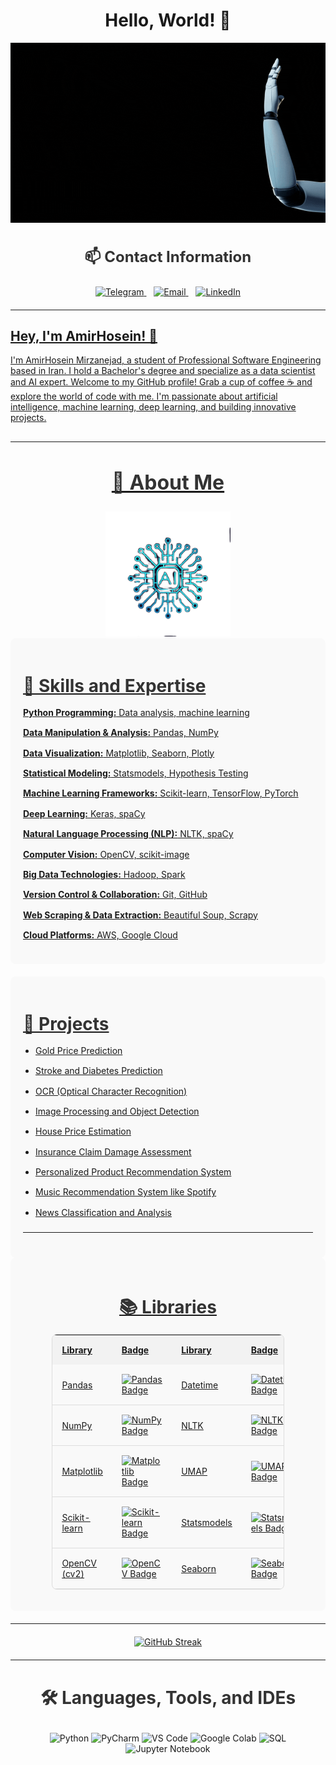 <div align="center">
  <h1 style="text-align: center;">Hello, World! 👋</h1>
</div>

![Coding GIF](https://github.com/AM-mirzanejad/AM-mirzanejad/blob/main/Robot%20Hand%20AI.gif)




<!-- Contact Information -->
<div align="center">
  <h3 style="font-size: 24px; color: #333;">📫 Contact Information</h3>
  <p align="center">
    <a href="https://t.me/AMmirzanejad">
      <img src="https://img.shields.io/badge/-Telegram-blue?style=for-the-badge&logo=telegram&logoColor=white" alt="Telegram">
    </a>&nbsp;&nbsp;
    <a href="mailto:AM.mirzanejad@gmail.com">
      <img src="https://img.shields.io/badge/-Email-red?style=for-the-badge" alt="Email">
    </a></a>&nbsp;&nbsp;
    <a href="https://www.linkedin.com/in/am-mirzanejad">
      <img src="https://img.shields.io/badge/-LinkedIn-blue?style=for-the-badge&logo=linkedin&logoColor=white" alt="LinkedIn">
    

  </p>
</div>


  <hr style="margin-top: 20px; margin-bottom: 20px;">
</div>

## Hey, I'm AmirHosein! 🌟

I'm AmirHosein Mirzanejad, a student of Professional Software Engineering based in Iran. I hold a Bachelor's degree and specialize as a data scientist and AI expert. Welcome to my GitHub profile! Grab a cup of coffee ☕ and explore the world of code with me. I'm passionate about artificial intelligence, machine learning, deep learning, and building innovative projects.

<hr style="margin-top: 30px; margin-bottom: 30px;">


<!-- About Me Section -->
<div align="center">
  <h2 style="font-size: 32px; color: #333;">👋 About Me</h2>
  <img src="https://github.com/AM-mirzanejad/AM-mirzanejad/blob/main/AI-logo.png" alt="AI Icon" width="200" height="200">
</div>
<!-- Skills and Expertise Section -->
<div style="background-color: #f9f9f9; padding: 20px; border-radius: 8px; margin-bottom: 20px;">
  <h3 style="font-size: 28px; color: #333; margin-bottom: 15px;">🌟 Skills and Expertise</h3>
  <ul style="list-style-type: none; padding-left: 0; line-height: 1.6;">
    <li style="margin-bottom: 10px;"><strong>Python Programming:</strong> Data analysis, machine learning</li>
    <li style="margin-bottom: 10px;"><strong>Data Manipulation & Analysis:</strong> Pandas, NumPy</li>
    <li style="margin-bottom: 10px;"><strong>Data Visualization:</strong> Matplotlib, Seaborn, Plotly</li>
    <li style="margin-bottom: 10px;"><strong>Statistical Modeling:</strong> Statsmodels, Hypothesis Testing</li>
    <li style="margin-bottom: 10px;"><strong>Machine Learning Frameworks:</strong> Scikit-learn, TensorFlow, PyTorch</li>
    <li style="margin-bottom: 10px;"><strong>Deep Learning:</strong> Keras, spaCy</li>
    <li style="margin-bottom: 10px;"><strong>Natural Language Processing (NLP):</strong> NLTK, spaCy</li>
    <li style="margin-bottom: 10px;"><strong>Computer Vision:</strong> OpenCV, scikit-image</li>
    <li style="margin-bottom: 10px;"><strong>Big Data Technologies:</strong> Hadoop, Spark</li>
    <li style="margin-bottom: 10px;"><strong>Version Control & Collaboration:</strong> Git, GitHub</li>
    <li style="margin-bottom: 10px;"><strong>Web Scraping & Data Extraction:</strong> Beautiful Soup, Scrapy</li>
    <li style="margin-bottom: 10px;"><strong>Cloud Platforms:</strong> AWS, Google Cloud</li>
  </ul>
</div>

<!-- Projects Section -->
<div style="background-color: #f9f9f9; padding: 20px; border-radius: 8px;">
  <h3 style="font-size: 28px; color: #333; margin-bottom: 15px;">🚀 Projects</h3>
  <ul style="list-style-type: disc; padding-left: 20px; line-height: 1.6;">
    <li style="margin-bottom: 10px;">Gold Price Prediction</li>
    <li style="margin-bottom: 10px;">Stroke and Diabetes Prediction</li>
    <li style="margin-bottom: 10px;">OCR (Optical Character Recognition)</li>
    <li style="margin-bottom: 10px;">Image Processing and Object Detection</li>
    <li style="margin-bottom: 10px;">House Price Estimation</li>
    <li style="margin-bottom: 10px;">Insurance Claim Damage Assessment</li>
    <li style="margin-bottom: 10px;">Personalized Product Recommendation System</li>
    <li style="margin-bottom: 10px;">Music Recommendation System like Spotify</li>
    <li style="margin-bottom: 10px;">News Classification and Analysis</li>
  </ul>
  <hr style="margin-top: 20px; margin-bottom: 20px;">
</div>




<!-- Libraries Section -->
<div align="center" style="background-color: #f9f9f9; padding: 20px; border-radius: 8px; margin-bottom: 20px;">
  <h3 style="font-size: 28px; color: #333; margin-bottom: 15px;">📚 Libraries</h3>
  <table style="width: 80%; border-collapse: collapse; border: 1px solid #ddd; border-radius: 8px;">
    <tr>
      <th style="padding: 15px; text-align: left; background-color: #f2f2f2;">Library</th>
      <th style="padding: 15px; text-align: left; background-color: #f2f2f2;">Badge</th>
      <th style="padding: 15px; text-align: left; background-color: #f2f2f2;">Library</th>
      <th style="padding: 15px; text-align: left; background-color: #f2f2f2;">Badge</th>
    </tr>
    <tr>
      <td style="padding: 15px; border-bottom: 1px solid #ddd;"><a href="https://pandas.pydata.org/">Pandas</a></td>
      <td style="padding: 15px; border-bottom: 1px solid #ddd;"><a href="https://pandas.pydata.org/"><img src="https://img.shields.io/badge/-Pandas-blue?style=for-the-badge&logo=pandas&logoColor=white" alt="Pandas Badge"></a></td>
      <td style="padding: 15px; border-bottom: 1px solid #ddd;"><a href="https://docs.python.org/3/library/datetime.html">Datetime</a></td>
      <td style="padding: 15px; border-bottom: 1px solid #ddd;"><a href="https://docs.python.org/3/library/datetime.html"><img src="https://img.shields.io/badge/-Datetime-yellow?style=for-the-badge" alt="Datetime Badge"></a></td>
    </tr>
    <tr>
      <td style="padding: 15px; border-bottom: 1px solid #ddd;"><a href="https://numpy.org/">NumPy</a></td>
      <td style="padding: 15px; border-bottom: 1px solid #ddd;"><a href="https://numpy.org/"><img src="https://img.shields.io/badge/-NumPy-orange?style=for-the-badge&logo=numpy&logoColor=white" alt="NumPy Badge"></a></td>
      <td style="padding: 15px; border-bottom: 1px solid #ddd;"><a href="https://www.nltk.org/">NLTK</a></td>
      <td style="padding: 15px; border-bottom: 1px solid #ddd;"><a href="https://www.nltk.org/"><img src="https://img.shields.io/badge/-NLTK-brightgreen?style=for-the-badge" alt="NLTK Badge"></a></td>
    </tr>
    <tr>
      <td style="padding: 15px; border-bottom: 1px solid #ddd;"><a href="https://matplotlib.org/">Matplotlib</a></td>
      <td style="padding: 15px; border-bottom: 1px solid #ddd;"><a href="https://matplotlib.org/"><img src="https://img.shields.io/badge/-Matplotlib-blue?style=for-the-badge&logo=matplotlib&logoColor=white" alt="Matplotlib Badge"></a></td>
      <td style="padding: 15px; border-bottom: 1px solid #ddd;"><a href="https://umap-learn.readthedocs.io/en/latest/">UMAP</a></td>
      <td style="padding: 15px; border-bottom: 1px solid #ddd;"><a href="https://umap-learn.readthedocs.io/en/latest/"><img src="https://img.shields.io/badge/-UMAP-yellowgreen?style=for-the-badge" alt="UMAP Badge"></a></td>
    </tr>
    <tr>
      <td style="padding: 15px; border-bottom: 1px solid #ddd;"><a href="https://scikit-learn.org/">Scikit-learn</a></td>
      <td style="padding: 15px; border-bottom: 1px solid #ddd;"><a href="https://scikit-learn.org/"><img src="https://img.shields.io/badge/-Scikit--learn-blue?style=for-the-badge&logo=scikit-learn&logoColor=white" alt="Scikit-learn Badge"></a></td>
      <td style="padding: 15px; border-bottom: 1px solid #ddd;"><a href="https://www.statsmodels.org/stable/index.html">Statsmodels</a></td>
      <td style="padding: 15px; border-bottom: 1px solid #ddd;"><a href="https://www.statsmodels.org/stable/index.html"><img src="https://img.shields.io/badge/-Statsmodels-blueviolet?style=for-the-badge" alt="Statsmodels Badge"></a></td>
    </tr>
    <tr>
      <td style="padding: 15px; border-bottom: 1px solid #ddd;"><a href="https://opencv.org/">OpenCV (cv2)</a></td>
      <td style="padding: 15px; border-bottom: 1px solid #ddd;"><a href="https://opencv.org/"><img src="https://img.shields.io/badge/-OpenCV-green?style=for-the-badge&logo=opencv&logoColor=white" alt="OpenCV Badge"></a></td>
      <td style="padding: 15px; border-bottom: 1px solid #ddd;"><a href="https://seaborn.pydata.org/">Seaborn</a></td>
      <td style="padding: 15px; border-bottom: 1px solid #ddd;"><a href="https://seaborn.pydata.org/"><img src="https://img.shields.io/badge/-Seaborn-9cf?style=for-the-badge&logo=seaborn&logoColor=white" alt="Seaborn Badge"></a></td>
    </tr>
  </table>
</div>
<hr style="margin-top: 20px; margin-bottom: 20px;">
<p align="center">
  
  <a href="https://github.com/DenverCoder1/github-readme-streak-stats">
    <img src="https://github-readme-streak-stats.herokuapp.com/?user=AM-mirzanejad&theme=neon-dark" alt="GitHub Streak" />
  </a>
</p>
<hr style="margin-top: 20px; margin-bottom: 20px;">
<p align="center">



<!-- Languages, Tools, and IDEs Field -->
<div align="center">
  <h3 style="font-size: 28px; color: #333;">🛠️ Languages, Tools, and IDEs</h3>
  <p align="center">
    <!-- Languages -->
    <img src="https://img.shields.io/badge/Python-3776AB?style=for-the-badge&logo=python&logoColor=white" alt="Python">
    <!-- IDEs -->
    <img src="https://img.shields.io/badge/PyCharm-000000?style=for-the-badge&logo=pycharm&logoColor=white" alt="PyCharm">
    <img src="https://img.shields.io/badge/Visual Studio Code-007ACC?style=for-the-badge&logo=visual-studio-code&logoColor=white" alt="VS Code">
    <!-- Additional Tools -->
    <img src="https://img.shields.io/badge/Google Colab-F9AB00?style=for-the-badge&logo=google-colab&logoColor=white" alt="Google Colab">
    <img src="https://img.shields.io/badge/SQL-4479A1?style=for-the-badge&logo=postgresql&logoColor=white" alt="SQL">
    <img src="https://img.shields.io/badge/Jupyter-Notebook-F37626?style=for-the-badge&logo=jupyter&logoColor=white" alt="Jupyter Notebook">
    <!-- Add more tools as needed -->
  </p>
</div>
